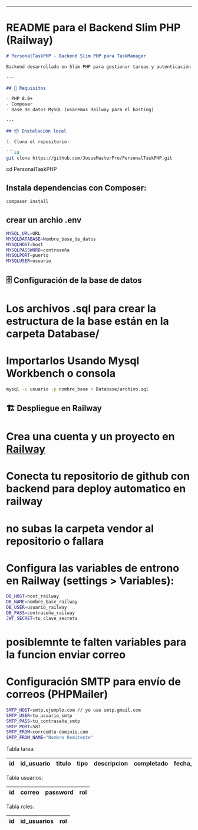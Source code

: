 
---

# README para el **Backend Slim PHP (Railway)**

```markdown
# PersonalTaskPHP - Backend Slim PHP para TaskManager

Backend desarrollado en Slim PHP para gestionar tareas y autenticación.

---

## 🚀 Requisitos

- PHP 8.0+  
- Composer  
- Base de datos MySQL (usaremos Railway para el hosting)

---

## 📦 Instalación local

1. Clona el repositorio:

```sh
git clone https://github.com/JosueMasterPro/PersonalTaskPHP.git
```
cd PersonalTaskPHP
 
## Instala dependencias con Composer:
```sh
composer install
```

## crear un archio .env
```sh
MYSQL_URL=URL
MYSQLDATABASE=Nombre_base_de_datos
MYSQLHOST=host
MYSQLPASSWORD=contraseña
MYSQLPORT=puerto
MYSQLUSER=usuario
```
## 🗄️ Configuración de la base de datos
# Los archivos .sql para crear la estructura de la base están en la carpeta Database/

# Importarlos Usando Mysql Workbench o consola
```sh
mysql -u usuario -p nombre_base < Database/archivo.sql
```

## 🏗️ Despliegue en Railway
# Crea una cuenta y un proyecto en [Railway](https://railway.app/)
# Conecta tu repositorio de github con backend para deploy automatico en railway
# no subas la carpeta vendor al repositorio o fallara
# Configura las variables de entrono en Railway (settings > Variables):

```sh
DB_HOST=host_railway
DB_NAME=nombre_base_railway
DB_USER=usuario_railway
DB_PASS=contraseña_railway
JWT_SECRET=tu_clave_secreta

```
# posiblemnte te falten variables para la funcion enviar correo
# Configuración SMTP para envío de correos (PHPMailer)

```sh
SMTP_HOST=smtp.ejemplo.com // yo use smtp.gmail.com
SMTP_USER=tu_usuario_smtp
SMTP_PASS=tu_contraseña_smtp
SMTP_PORT=587
SMTP_FROM=correo@tu-dominio.com
SMTP_FROM_NAME="Nombre Remitente"
```

Tabla tarea: 

| id | id_usuario | titulo | tipo | descripcion | completado | fecha_final | fecha_creacion|
|----|------------|--------|------|-------------|------------|-------------|---------------|

Tabla usuarios:

| id | correo | password | rol |
|----|--------|----------|-----|

Tabla roles:

| id | id_usuarios | rol |
|----|-------------|-----|